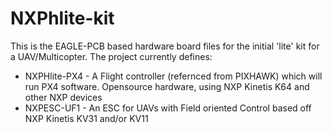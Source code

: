 # NXPhlite-kit
This is the EAGLE-PCB based hardware board files for the initial 'lite' kit for a UAV/Multicopter.
The project currently defines:
* NXPHlite-PX4 - A Flight controller (refernced from PIXHAWK) which will run PX4 software. Opensource hardware, using NXP Kinetis K64 and other NXP devices 
* NXPESC-UF1 - An ESC for UAVs with Field oriented Control based off NXP Kinetis KV31 and/or KV11

